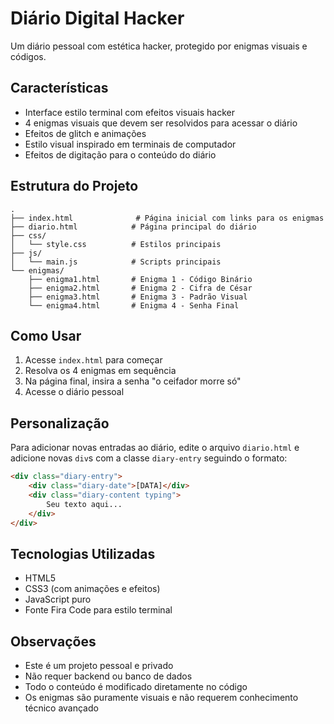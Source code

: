 # Diário Digital Hacker

Um diário pessoal com estética hacker, protegido por enigmas visuais e códigos.

## Características

- Interface estilo terminal com efeitos visuais hacker
- 4 enigmas visuais que devem ser resolvidos para acessar o diário
- Efeitos de glitch e animações
- Estilo visual inspirado em terminais de computador
- Efeitos de digitação para o conteúdo do diário

## Estrutura do Projeto

```
.
├── index.html              # Página inicial com links para os enigmas
├── diario.html            # Página principal do diário
├── css/
│   └── style.css          # Estilos principais
├── js/
│   └── main.js            # Scripts principais
└── enigmas/
    ├── enigma1.html       # Enigma 1 - Código Binário
    ├── enigma2.html       # Enigma 2 - Cifra de César
    ├── enigma3.html       # Enigma 3 - Padrão Visual
    └── enigma4.html       # Enigma 4 - Senha Final
```

## Como Usar

1. Acesse `index.html` para começar
2. Resolva os 4 enigmas em sequência
3. Na página final, insira a senha "o ceifador morre só"
4. Acesse o diário pessoal

## Personalização

Para adicionar novas entradas ao diário, edite o arquivo `diario.html` e adicione novas `div`s com a classe `diary-entry` seguindo o formato:

```html
<div class="diary-entry">
    <div class="diary-date">[DATA]</div>
    <div class="diary-content typing">
        Seu texto aqui...
    </div>
</div>
```

## Tecnologias Utilizadas

- HTML5
- CSS3 (com animações e efeitos)
- JavaScript puro
- Fonte Fira Code para estilo terminal

## Observações

- Este é um projeto pessoal e privado
- Não requer backend ou banco de dados
- Todo o conteúdo é modificado diretamente no código
- Os enigmas são puramente visuais e não requerem conhecimento técnico avançado 